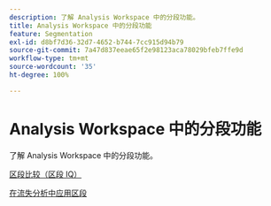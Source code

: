 ```yaml
---
description: 了解 Analysis Workspace 中的分段功能。
title: Analysis Workspace 中的分段功能
feature: Segmentation
exl-id: d8bf7d36-32d7-4652-b744-7cc915d94b79
source-git-commit: 7a47d837eeae65f2e98123aca78029bfeb7ffe9d
workflow-type: tm+mt
source-wordcount: '35'
ht-degree: 100%

---
```


# Analysis Workspace 中的分段功能

了解 Analysis Workspace 中的分段功能。

[区段比较（区段 IQ）](https://experienceleague.adobe.com/docs/analytics/analyze/analysis-workspace/panels/segment-comparison/segment-comparison.html?lang=zh-Hans)

[在流失分析中应用区段](https://experienceleague.adobe.com/docs/analytics/analyze/analysis-workspace/visualizations/fallout/compare-segments-fallout.html?lang=zh-Hans)
